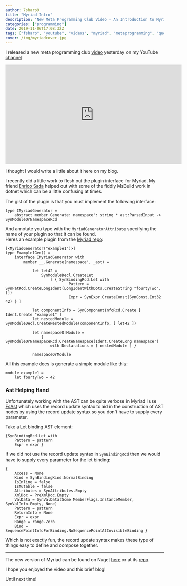 ```yaml
---
author: 7sharp9
title: "Myriad Intro"
description: "New Meta Programming Club Video - An Introduction to Myriad"
categories: ["programming"]
date: 2019-11-06T17:08:32Z
tags: ["fsharp", "youtube", "videos", "myriad", "metaprogramming", "quotations", "ast"]
cover: /img/myriadcover.jpg
---
```


I released a new meta programming club [video][1] yesterday on my YouTube [channel][2]

<iframe width="560" height="315" src="https://www.youtube.com/embed/Yef8EJJfd9Q" frameborder="0" allow="accelerometer; autoplay; encrypted-media; gyroscope; picture-in-picture" allowfullscreen></iframe>

I thought I would write a little about it here on my blog.

I recently did a little work to flesh out the plugin interface for Myriad.  My friend [Enrico Sada][5] helped out with 
some of the fiddly MsBuild work in dotnet which can be a little confusing at times.  

The gist of the plugin is that you must implement the following interface:

```
type IMyriadGenerator =
    abstract member Generate: namespace': string * ast:ParsedInput -> SynModuleOrNamespaceRcd
```  

And annotate you type with the `MyriadGeneratorAttribute` specifying the name of your plugin so that it can be found.  
Heres an example plugin from the [Myriad repo][4]:

```
[<MyriadGenerator("example1")>]
type Example1Gen() =
    interface IMyriadGenerator with
        member __.Generate(namespace', _ast) =

            let let42 =
                SynModuleDecl.CreateLet
                    [ { SynBindingRcd.Let with
                            Pattern = SynPatRcd.CreateLongIdent(LongIdentWithDots.CreateString "fourtyTwo", [])
                            Expr = SynExpr.CreateConst(SynConst.Int32 42) } ]

            let componentInfo = SynComponentInfoRcd.Create [ Ident.Create "example1" ]
            let nestedModule = SynModuleDecl.CreateNestedModule(componentInfo, [ let42 ])

            let namespaceOrModule =
                { SynModuleOrNamespaceRcd.CreateNamespace(Ident.CreateLong namespace')
                    with Declarations = [ nestedModule ] }

            namespaceOrModule
```

All this example does is generate a simple module like this:

```
module example1 =
    let fourtyTwo = 42
```

### Ast Helping Hand

Unfortunately working with the AST can be quite verbose in Myriad I use [FsAst][6] which uses the record update syntax to aid
in the construction of AST nodes by using the record update syntax so you don't have to supply every parameter.  

Take a Let binding AST element:

```
{SynBindingRcd.Let with
    Pattern = pattern
    Expr = expr }
```

If we did not use the record update syntax in `SynBindingRcd` then we would have to supply every parameter for the let binding:

```
{
    Access = None
    Kind = SynBindingKind.NormalBinding
    IsInline = false
    IsMutable = false
    Attributes = SynAttributes.Empty
    XmlDoc = PreXmlDoc.Empty
    ValData = SynValData(Some MemberFlags.InstanceMember, SynValInfo.Empty, None)
    Pattern = pattern
    ReturnInfo = None
    Expr = expr
    Range = range.Zero
    Bind = SequencePointInfoForBinding.NoSequencePointAtInvisibleBinding }
```

Which is not exactly fun, the record update syntax makes these type of things easy to define and compose together.

- - -  
  
The new version of Myriad can be found on Nuget [here][3] or at its [repo][4].  

I hope you enjoyed the video and this brief blog!

Until next time!  

[1]: https://youtu.be/Yef8EJJfd9Q
[2]: https://www.youtube.com/channel/UC0kXc1f_WBYSklrElcPWzgg
[3]: https://www.nuget.org/packages/Myriad.Sdk/0.2.4
[4]: https://github.com/MoiraeSoftware/myriad
[5]: https://twitter.com/enricosada
[6]: https://github.com/ctaggart/FsAst
